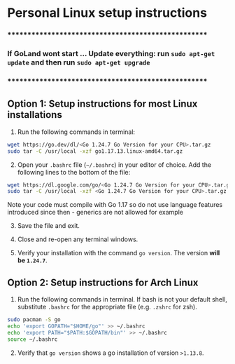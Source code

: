 # Personal Linux setup instructions

### **************************************************
### If GoLand wont start ... Update everything: run `sudo apt-get update` and then run `sudo apt-get upgrade`
### **************************************************

## Option 1: Setup instructions for most Linux installations

1. Run the following commands in terminal:

```bash
wget https://go.dev/dl/<Go 1.24.7 Go Version for your CPU>.tar.gz
sudo tar -C /usr/local -xzf go1.17.13.linux-amd64.tar.gz
```

2. Open your `.bashrc` file (`~/.bashrc`) in your editor of choice. Add the following lines to the bottom of the file:

```bash
wget https://dl.google.com/go/<Go 1.24.7 Go Version for your CPU>.tar.gz
sudo tar -C /usr/local -xzf <Go 1.24.7 Go Version for your CPU>.tar.gz
```
Note your code must compile with Go 1.17 so do not use language features introduced since then - generics are not allowed for example

3. Save the file and exit.

4. Close and re-open any terminal windows.

5. Verify your installation with the command `go version`. The version **will be `1.24.7`**.

## Option 2: Setup instructions for Arch Linux

1. Run the following commands in terminal. If bash is not your default shell, substitute `.bashrc` for the appropriate file (e.g. `.zshrc` for zsh).

```bash
sudo pacman -S go
echo 'export GOPATH="$HOME/go"' >> ~/.bashrc
echo 'export PATH="$PATH:$GOPATH/bin"' >> ~/.bashrc
source ~/.bashrc
```

2. Verify that `go version` shows a go installation of version `>1.13.8`.

